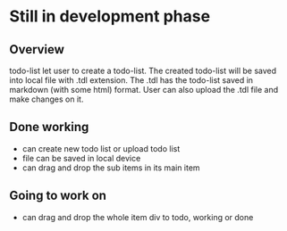 # Still in development phase

## Overview
todo-list let user to create a todo-list. The created todo-list will be saved into local file with .tdl extension. The .tdl has the todo-list saved in markdown (with some html) format. User can also upload the .tdl file and make changes on it. 

## Done working
- can create new todo list or upload todo list
- file can be saved in local device
- can drag and drop the sub items in its main item

## Going to work on
- can drag and drop the whole item div to todo, working or done
